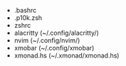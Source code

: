 - .bashrc
- .p10k.zsh
- zshrc
- alacritty (~/.config/alacritty/)
- nvim (~/.config/nvim/)
- xmobar (~/.config/xmobar)
- xmonad.hs (~/.xmonad/xmonad.hs)
